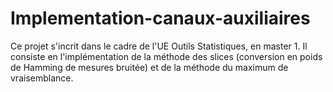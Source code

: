# Implementation-canaux-auxiliaires
Ce projet s'incrit dans le cadre de l'UE Outils Statistiques, en master 1. Il consiste en l'implémentation de la méthode des slices (conversion en poids de Hamming de mesures bruitée) et de la méthode du maximum de vraisemblance.

